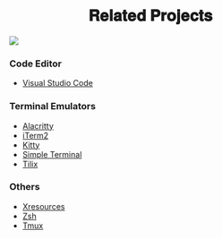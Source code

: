 <h1 align="center">
𝐑𝐞𝐥𝐚𝐭𝐞𝐝 𝐏𝐫𝐨𝐣𝐞𝐜𝐭𝐬
</h1>

![](https://user-images.githubusercontent.com/37491630/64225668-e2302600-cecb-11e9-9000-a557095b79c4.png)

### Code Editor

- [Visual Studio Code](https://marketplace.visualstudio.com/items?itemName=sainnhe.forest-theme)

### Terminal Emulators

- [Alacritty](https://gist.github.com/sainnhe/d679231c979ecf021d64c7abf5906ba7)
- [iTerm2](https://gist.github.com/sainnhe/40932671ba2d6f5911612353cd9e7669)
- [Kitty](https://gist.github.com/sainnhe/28dd0cf4f1adde7c297a7fec58355a5e)
- [Simple Terminal](https://gist.github.com/sainnhe/b926fd335c2ae32dee4bbe67e0078877)
- [Tilix](https://gist.github.com/sainnhe/cca571b1d918d49de73246c0bf642438)

### Others

- [Xresources](https://gist.github.com/sainnhe/01f266092eac1aae15136b5bda879bad)
- [Zsh](https://gist.github.com/sainnhe/9323c258a1bee2085cc14114b782bb3e)
- [Tmux](https://gist.github.com/sainnhe/01f266092eac1aae15136b5bda879bad)

